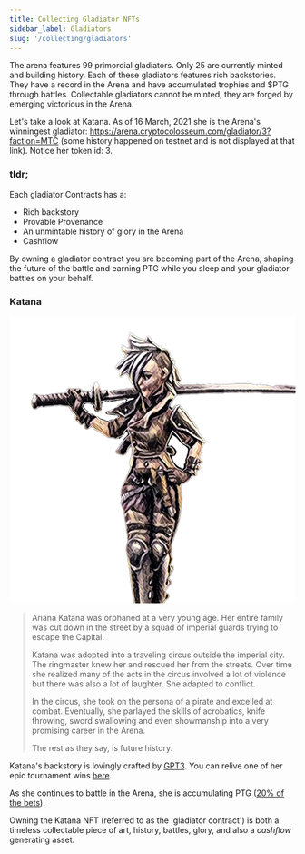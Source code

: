 ```yaml
---
title: Collecting Gladiator NFTs
sidebar_label: Gladiators
slug: '/collecting/gladiators'
---
```


The arena features 99 primordial gladiators. Only 25 are currently minted and building history. Each of these gladiators features rich backstories. They have a record in the Arena and have accumulated trophies and $PTG through battles. Collectable gladiators cannot be minted, they are forged by emerging victorious in the Arena.

Let's take a look at Katana. As of 16 March, 2021 she is the Arena's winningest gladiator: https://arena.cryptocolosseum.com/gladiator/3?faction=MTC (some history happened on testnet and is not displayed at that link). Notice her token id: 3.

### tldr;

Each gladiator Contracts has a:
* Rich backstory
* Provable Provenance
* An unmintable history of glory in the Arena
* Cashflow

By owning a gladiator contract you are becoming part of the Arena, shaping the future of the battle and earning PTG while you sleep and your gladiator battles on your behalf.

### Katana

![katana](KatanaS.png)

<blockquote>
Ariana Katana was orphaned at a very young age.
Her entire family was cut down in the street by a squad of imperial guards trying to escape the Capital.

Katana was adopted into a traveling circus outside the imperial city. The ringmaster knew her and rescued her from the streets. Over time she realized many of the acts in the circus involved a lot of violence but there was also a lot of laughter. She adapted to conflict.

In the circus, she took on the persona of a pirate and excelled at combat. Eventually, she parlayed the skills of acrobatics, knife throwing, sword swallowing and even showmanship into a very promising career in the Arena.

The rest as they say, is future history.
</blockquote>

Katana's backstory is lovingly crafted by [GPT3](https://en.wikipedia.org/wiki/GPT-3). You can relive one of her epic tournament wins [here](https://arena.cryptocolosseum.com/battle/0x010001000004/1/0).

As she continues to battle in the Arena, she is accumulating PTG ([20% of the bets](../economy)).

Owning the Katana NFT (referred to as the 'gladiator contract') is both a timeless collectable piece of art, history, battles, glory, and also a *cashflow* generating asset.



